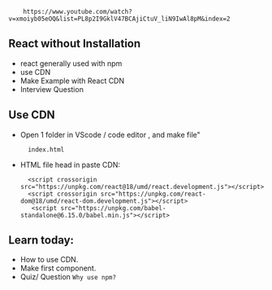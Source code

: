         https://www.youtube.com/watch?v=xmoiyb05eOQ&list=PL8p2I9GklV47BCAjiCtuV_liN9IwAl8pM&index=2

## React without Installation

* react generally used with npm
*  use CDN
* Make Example with React CDN
* Interview Question

## Use CDN
* Open 1 folder in  VScode / code editor , and make file"

        index.html

* HTML file head in paste CDN:

        <script crossorigin src="https://unpkg.com/react@18/umd/react.development.js"></script>
        <script crossorigin src="https://unpkg.com/react-dom@18/umd/react-dom.development.js"></script>
         <script src="https://unpkg.com/babel-standalone@6.15.0/babel.min.js"></script>


## Learn today:
 * How to use CDN.
 * Make first component.
 * Quiz/ Question `Why use npm?`